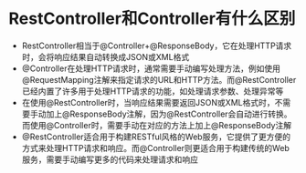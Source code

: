 # RestController和Controller有什么区别
- RestController相当于@Controller+@ResponseBody，它在处理HTTP请求时，会将响应结果自动转换成JSON或XML格式
- @Controller在处理HTTP请求时，通常需要手动编写处理方法，例如使用@RequestMapping注解来指定请求的URL和HTTP方法。而@RestController已经内置了许多用于处理HTTP请求的功能，如处理请求参数、处理异常等
- 在使用@RestController时，当响应结果需要返回JSON或XML格式时，不需要手动加上@ResponseBody注解，因为@RestController会自动进行转换。而使用@Controller时，需要手动在对应的方法上加上@ResponseBody注解
- @RestController适合用于构建RESTful风格的Web服务，它提供了更方便的方式来处理HTTP请求和响应。而@Controller则更适合用于构建传统的Web服务，需要手动编写更多的代码来处理请求和响应